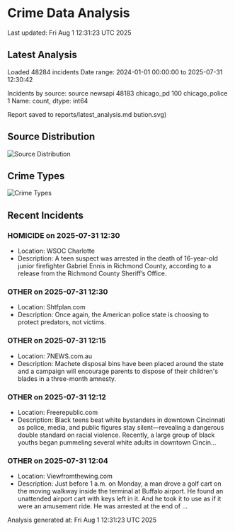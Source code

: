 # Crime Data Analysis
Last updated: Fri Aug  1 12:31:23 UTC 2025

## Latest Analysis

Loaded 48284 incidents
Date range: 2024-01-01 00:00:00 to 2025-07-31 12:30:42

Incidents by source:
source
newsapi           48183
chicago_pd          100
chicago_police        1
Name: count, dtype: int64

Report saved to reports/latest_analysis.md
bution.svg)

## Source Distribution
![Source Distribution](images/source_distribution.svg)

## Crime Types
![Crime Types](images/crime_types.svg)

## Recent Incidents

### HOMICIDE on 2025-07-31 12:30
- Location: WSOC Charlotte
- Description: A teen suspect was arrested in the death of 16-year-old junior firefighter Gabriel Ennis in Richmond County, according to a release from the Richmond County Sheriff’s Office.


### OTHER on 2025-07-31 12:30
- Location: Shtfplan.com
- Description: Once again, the American police state is choosing to protect predators, not victims.


### OTHER on 2025-07-31 12:15
- Location: 7NEWS.com.au
- Description: Machete disposal bins have been placed around the state and a campaign will encourage parents to dispose of their children's blades in a three-month amnesty.


### OTHER on 2025-07-31 12:12
- Location: Freerepublic.com
- Description: Black teens beat white bystanders in downtown Cincinnati as police, media, and public figures stay silent—revealing a dangerous double standard on racial violence. Recently, a large group of black youths began pummeling several white adults in downtown Cincin…


### OTHER on 2025-07-31 12:04
- Location: Viewfromthewing.com
- Description: Just before 1 a.m. on Monday, a man drove a golf cart on the moving walkway inside the terminal at Buffalo airport. He found an unattended airport cart with keys left in it. And he took it to use as if it were an amusement ride. He was arrested at the end of …

Analysis generated at: Fri Aug  1 12:31:23 UTC 2025
